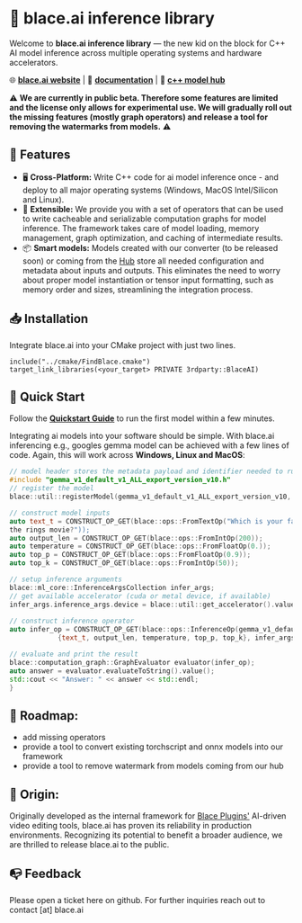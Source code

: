 # 🚀 blace.ai inference library  

Welcome to **blace.ai inference library** — the new kid on the block for C++ AI model 
inference across multiple operating systems and hardware accelerators.  

🌐 [**blace.ai website**](https://blace.ai) | 📖 [**documentation**](https://blace-ai.github.io/blace-ai/) | 🧠 [**c++ model hub**](https://www.blace.ai/hub/)

⚠️ **We are currently in public beta. Therefore some features are limited and the license
only allows for experimental use. We will gradually roll out the missing features 
(mostly graph operators) and release a tool for removing the watermarks from 
models.** ⚠️

## 🎯 Features
- 🖥️ **Cross-Platform:** Write C++ code for ai model inference once - and deploy to 
  all major operating systems (Windows, MacOS Intel/Silicon and Linux).  
- 🔌 **Extensible:** We provide you with a set of operators that can be used to write 
  cacheable and serializable computation graphs for model inference. The framework 
  takes care of model loading, memory management, graph optimization, and caching of intermediate results.
- 📦 **Smart models:** Models created with our converter (to be released soon) or 
  coming from the [Hub](https://www.blace.ai/hub/) store all needed configuration and 
  metadata about inputs and outputs. This eliminates the need to worry about proper model instantiation or tensor input formatting, such as memory order and sizes, streamlining the integration process.


## 📥 Installation  

Integrate blace.ai into your CMake project with just two lines.

```
include("../cmake/FindBlace.cmake")
target_link_libraries(<your_target> PRIVATE 3rdparty::BlaceAI)
```

## 🚀 Quick Start  

Follow the [**Quickstart Guide**](https://blace-ai.github.io/blace-ai/md_quickstart.html#quickstart_demo) to run the first model within a few minutes.

Integrating ai models into your software should be simple. With blace.ai inferencing e.g., googles gemma model can be achieved
with a few lines of code. Again, this will work across **Windows, Linux and MacOS**:  

```cpp
// model header stores the metadata payload and identifier needed to run it
#include "gemma_v1_default_v1_ALL_export_version_v10.h"
// register the model
blace::util::registerModel(gemma_v1_default_v1_ALL_export_version_v10, blace::util::getPathToExe());

// construct model inputs
auto text_t = CONSTRUCT_OP_GET(blace::ops::FromTextOp("Which is your favorite lord of 
the rings movie?"));
auto output_len = CONSTRUCT_OP_GET(blace::ops::FromIntOp(200));
auto temperature = CONSTRUCT_OP_GET(blace::ops::FromFloatOp(0.));
auto top_p = CONSTRUCT_OP_GET(blace::ops::FromFloatOp(0.9));
auto top_k = CONSTRUCT_OP_GET(blace::ops::FromIntOp(50));

// setup inference arguments
blace::ml_core::InferenceArgsCollection infer_args;
// get available accelerator (cuda or metal device, if available)
infer_args.inference_args.device = blace::util::get_accelerator().value();
 
// construct inference operator
auto infer_op = CONSTRUCT_OP_GET(blace::ops::InferenceOp(gemma_v1_default_v1_ALL_export_version_v10_IDENT,
            {text_t, output_len, temperature, top_p, top_k}, infer_args, 0));

// evaluate and print the result
blace::computation_graph::GraphEvaluator evaluator(infer_op);
auto answer = evaluator.evaluateToString().value();
std::cout << "Answer: " << answer << std::endl;
}
```

## 🧭 Roadmap:
- add missing operators
- provide a tool to convert existing torchscript and onnx models into our framework
- provide a tool to remove watermark from models coming from our hub

## 🌱 Origin:
Originally developed as the internal framework for [Blace Plugins'](https://blaceplugins.com/) AI-driven video editing tools, blace.ai has proven its reliability in production environments. Recognizing its potential to benefit a broader audience, we are thrilled to release blace.ai to the public.

## 📭 Feedback
Please open a ticket here on github. For further inquiries reach out to contact [at] blace.ai  
